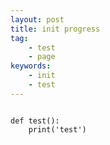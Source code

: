 ```yaml
---
layout: post
title: init progress 
tag:
    - test
    - page
keywords:
    - init
    - test
---
```




<script defer src="https://gist.github.com/chenyanclyz/f0b6c17e59ceb3fed279.js"></script>

<pre><code>
def test():
    print('test')
</code></pre>
